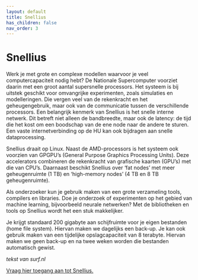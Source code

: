 ```yaml
---
layout: default
title: Snellius
has_children: false
nav_order: 3
---
```


# Snellius

Werk je met grote en complexe modellen waarvoor je veel computercapaciteit nodig hebt? De Nationale Supercomputer voorziet daarin met een groot aantal supersnelle processors. Het systeem is bij uitstek geschikt voor omvangrijke experimenten, zoals simulaties en modelleringen. Die vergen veel van de rekenkracht en het geheugengebruik, maar ook van de communicatie tussen de verschillende processors. Een belangrijk kenmerk van Snellius is het snelle interne netwerk. Dit betreft niet alleen de bandbreedte, maar ook de latency: de tijd die het kost om een boodschap van de ene node naar de andere te sturen. Een vaste internetverbinding op de HU kan ook bijdragen aan snelle dataprocessing. 

Snellius draait op Linux. Naast de AMD-processors is het systeem ook voorzien van GPGPU’s (General Purpose Graphics Processing Units). Deze accelerators combineren de rekenkracht van grafische kaarten (GPU’s) met die van CPU’s. Daarnaast beschikt Snellius over ‘fat nodes’ met meer geheugenruimte (1 TB) en ‘high-memory nodes’ (4 TB en 8 TB geheugenruimte).

Als onderzoeker kun je gebruik maken van een grote verzameling tools, compilers en libraries. Doe je onderzoek of experimenten op het gebied van machine learning, bijvoorbeeld neurale netwerken? Met de bibliotheken en tools op Snellius wordt het een stuk makkelijker.

Je krijgt standaard 200 gigabyte aan schijfruimte voor je eigen bestanden (home file system). Hiervan maken we dagelijks een back-up. Je kan ook gebruik maken van een tijdelijke opslagcapaciteit van 8 terabyte. Hiervan maken we geen back-up en na twee weken worden die bestanden automatisch gewist. 

*tekst van surf.nl*

[Vraag hier toegang aan tot Snellius.](https://www.surf.nl/onderzoek-ict/toegang-tot-rekendiensten-aanvragen)